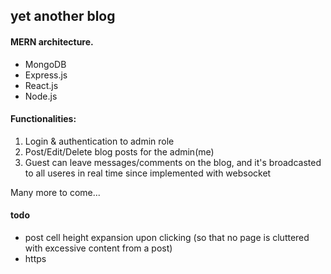 ## yet another blog

#### MERN architecture.
- MongoDB
- Express.js
- React.js
- Node.js

#### Functionalities:
1. Login & authentication to admin role
2. Post/Edit/Delete blog posts for the admin(me)
3. Guest can leave messages/comments on the blog, and it's broadcasted to all useres in real time since implemented with websocket

Many more to come...

#### todo
- post cell height expansion upon clicking (so that no page is cluttered with excessive content from a post) 
- https 
